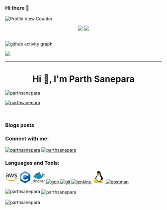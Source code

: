 ### Hi there 👋

<!--
**ParthSanepara** is a ✨ _special_ ✨ repository because its `README.md` (this file) appears on your GitHub profile.

Here are some ideas to get you started:

- 🔭 I’m currently working on ...
- 🌱 I’m currently learning ...
- 👯 I’m looking to collaborate on ...
- 🤔 I’m looking for help with ...
- 💬 Ask me about ...
- 📫 How to reach me: ...
- 😄 Pronouns: ...
- ⚡ Fun fact: ...
-->


![Profile View Counter](https://komarev.com/ghpvc/?username=ParthSanepara)

<div align="center">
  <img width="48%" src="https://github-readme-stats.vercel.app/api?username=ParthSanepara&show_icons=true&theme=tokyonight" />
  <img width="48%" src="https://github-readme-streak-stats.herokuapp.com/?user=ParthSanepara&theme=tokyonight" />
</div>

<br/>

![github activity graph](https://github-readme-activity-graph.vercel.app/graph?username=ParthSanepara&theme=nord)

<a href="https://www.linkedin.com/in/parthsanepara/"><img src="https://img.shields.io/badge/LinkedIn-0077B5?style=for-the-badge&logo=linkedin&logoColor=white"></a>

--------------------------------------------------------------------------------------------------------------------------------------
<h1 align="center">Hi 👋, I'm Parth Sanepara</h1>


<p align="left"> <img src="https://komarev.com/ghpvc/?username=parthsanepara&label=Profile%20views&color=0e75b6&style=flat" alt="parthsanepara" /> </p>

<p align="left"> <a href="https://github.com/ryo-ma/github-profile-trophy"><img src="https://github-profile-trophy.vercel.app/?username=parthsanepara" alt="parthsanepara" /></a> </p>

<p align="left"> <a href="https://twitter.com/" target="blank"><img src="https://img.shields.io/twitter/follow/?logo=twitter&style=for-the-badge" alt="" /></a> </p>

### Blogs posts
<!-- BLOG-POST-LIST:START -->
<!-- BLOG-POST-LIST:END -->

<h3 align="left">Connect with me:</h3>
<p align="left">
<a href="https://dev.to/parthsanepara" target="blank"><img align="center" src="https://raw.githubusercontent.com/rahuldkjain/github-profile-readme-generator/master/src/images/icons/Social/devto.svg" alt="parthsanepara" height="30" width="40" /></a>
<a href="https://linkedin.com/in/parthsanepara" target="blank"><img align="center" src="https://raw.githubusercontent.com/rahuldkjain/github-profile-readme-generator/master/src/images/icons/Social/linked-in-alt.svg" alt="parthsanepara" height="30" width="40" /></a>
</p>

<h3 align="left">Languages and Tools:</h3>
<p align="left"> <a href="https://aws.amazon.com" target="_blank" rel="noreferrer"> <img src="https://raw.githubusercontent.com/devicons/devicon/master/icons/amazonwebservices/amazonwebservices-original-wordmark.svg" alt="aws" width="40" height="40"/> </a> <a href="https://www.cprogramming.com/" target="_blank" rel="noreferrer"> <img src="https://raw.githubusercontent.com/devicons/devicon/master/icons/c/c-original.svg" alt="c" width="40" height="40"/> </a> <a href="https://www.docker.com/" target="_blank" rel="noreferrer"> <img src="https://raw.githubusercontent.com/devicons/devicon/master/icons/docker/docker-original-wordmark.svg" alt="docker" width="40" height="40"/> </a> <a href="https://cloud.google.com" target="_blank" rel="noreferrer"> <img src="https://www.vectorlogo.zone/logos/google_cloud/google_cloud-icon.svg" alt="gcp" width="40" height="40"/> </a> <a href="https://git-scm.com/" target="_blank" rel="noreferrer"> <img src="https://www.vectorlogo.zone/logos/git-scm/git-scm-icon.svg" alt="git" width="40" height="40"/> </a> <a href="https://www.jenkins.io" target="_blank" rel="noreferrer"> <img src="https://www.vectorlogo.zone/logos/jenkins/jenkins-icon.svg" alt="jenkins" width="40" height="40"/> </a> <a href="https://www.linux.org/" target="_blank" rel="noreferrer"> <img src="https://raw.githubusercontent.com/devicons/devicon/master/icons/linux/linux-original.svg" alt="linux" width="40" height="40"/> </a> <a href="https://postman.com" target="_blank" rel="noreferrer"> <img src="https://www.vectorlogo.zone/logos/getpostman/getpostman-icon.svg" alt="postman" width="40" height="40"/> </a> </p>

<p><img align="left" src="https://github-readme-stats.vercel.app/api/top-langs?username=parthsanepara&show_icons=true&locale=en&layout=compact" alt="parthsanepara" /></p>

<p>&nbsp;<img align="center" src="https://github-readme-stats.vercel.app/api?username=parthsanepara&show_icons=true&locale=en" alt="parthsanepara" /></p>

<p><img align="center" src="https://github-readme-streak-stats.herokuapp.com/?user=parthsanepara&" alt="parthsanepara" /></p>






